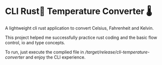# CLI Rust🦀 Temperature Converter 🌡
A lightweight cli rust application to convert Celsius, Fahrenheit and Kelvin.

This project helped me successfully practice rust coding and the basic flow control, io and type concepts.

To run, just execute the complied file in <i>/target/release/cli-temperature-converter</i>
and enjoy the CLI experience.
